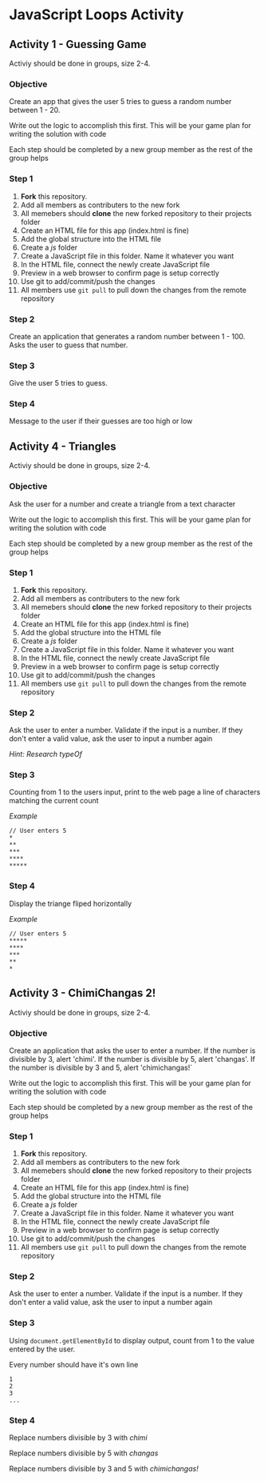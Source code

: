 # JavaScript Loops Activity

## Activity 1 - Guessing Game

Activiy should be done in groups, size 2-4. 

### Objective

Create an app that gives the user 5 tries to guess a random number between 1 - 20.

Write out the logic to accomplish this first. This will be your game plan for writing the solution with code

Each step should be completed by a new group member as the rest of the group helps

### Step 1

1. **Fork** this repository.
2. Add all members as contributers to the new fork
3. All memebers should **clone** the new forked repository to their projects folder
4. Create an HTML file for this app (index.html is fine)
5. Add the global structure into the HTML file
6. Create a *js* folder
7. Create a JavaScript file in this folder. Name it whatever you want
8. In the HTML file, connect the newly create JavaScript file
9. Preview in a web browser to confirm page is setup correctly
10. Use git to add/commit/push the changes
11. All members use `git pull` to pull down the changes from the remote repository

### Step 2
Create an application that generates a random number between 1 - 100. Asks the user to guess that number.


### Step 3

Give the user 5 tries to guess.

### Step 4

Message to the user if their guesses are too high or low

## Activity 4 - Triangles

Activiy should be done in groups, size 2-4. 

### Objective

Ask the user for a number and create a triangle from a text character


Write out the logic to accomplish this first. This will be your game plan for writing the solution with code

Each step should be completed by a new group member as the rest of the group helps

### Step 1

1. **Fork** this repository.
2. Add all members as contributers to the new fork
3. All memebers should **clone** the new forked repository to their projects folder
4. Create an HTML file for this app (index.html is fine)
5. Add the global structure into the HTML file
6. Create a *js* folder
7. Create a JavaScript file in this folder. Name it whatever you want
8. In the HTML file, connect the newly create JavaScript file
9. Preview in a web browser to confirm page is setup correctly
10. Use git to add/commit/push the changes
11. All members use `git pull` to pull down the changes from the remote repository

### Step 2

Ask the user to enter a number. Validate if the input is a number. If they don't enter a valid value, ask the user to input a number again 

*Hint: Research typeOf*


### Step 3

Counting from 1 to the users input, print to the web page a line of characters matching the current count

*Example*

```
// User enters 5
*
**
***
****
*****
```

### Step 4

Display the triange fliped horizontally

*Example*

```
// User enters 5
*****
****
***
**
*
```

## Activity 3 - ChimiChangas 2!

Activiy should be done in groups, size 2-4. 

### Objective

Create an application that asks the user to enter a number. If the number is divisible by 3,  alert 'chimi'. If the number is divisible by 5, alert 'changas'. If the number is divisible by 3 and 5, alert 'chimichangas!`

Write out the logic to accomplish this first. This will be your game plan for writing the solution with code

Each step should be completed by a new group member as the rest of the group helps

### Step 1

1. **Fork** this repository.
2. Add all members as contributers to the new fork
3. All memebers should **clone** the new forked repository to their projects folder
4. Create an HTML file for this app (index.html is fine)
5. Add the global structure into the HTML file
6. Create a *js* folder
7. Create a JavaScript file in this folder. Name it whatever you want
8. In the HTML file, connect the newly create JavaScript file
9. Preview in a web browser to confirm page is setup correctly
10. Use git to add/commit/push the changes
11. All members use `git pull` to pull down the changes from the remote repository

### Step 2

Ask the user to enter a number. Validate if the input is a number. If they don't enter a valid value, ask the user to input a number again 


### Step 3

Using `document.getElementById` to display output, count from 1 to the value entered by the user.

Every number should have it's own line

```
1
2
3
...
```

### Step 4

Replace numbers divisible by 3 with *chimi*

Replace numbers divisible by 5 with *changas*

Replace numbers divisible by 3 and 5 with *chimichangas!*

